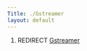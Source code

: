 ```yaml
---
Title: ./Gstreamer
layout: default
---
```


1.  REDIRECT [Gstreamer]({{site.url}}/Gstreamer "wikilink")
